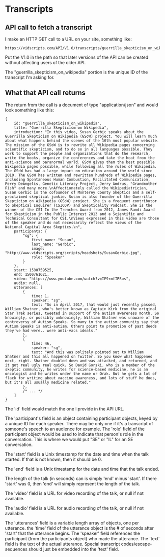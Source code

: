 
Transcripts  
===========

API call to fetch a transcript
--------------------------------

I make an HTTP GET call to a URL on your site, something like:

	https://vidscripts.com/API/V1.0/transcripts/guerrilla_skepticism_on_wikipedia

Put the V1.0 in the path so that later versions of the API can be created without 
affecting users of the older API.

The "guerrilla_skepticism_on_wikipedia" portion is the unique ID of the transcript I'm asking for.


What that API call returns
--------------------------

The return from the call is a document of type "application/json" and would look something like this:

	{
		id: "guerrilla_skepticism_on_wikipedia",
		title: "Guerrilla Skepticism on Wikipedia",
		introduction: "In this video, Susan Gerbic speaks about the Guerrilla Skepticism on Wikipedia (GSoW) project. You will learn much about what happens behind the scenes of the 10th most popular website. The mission of the GSoW is to rewrite all Wikipedia pages concerning scientific skepticism, and to do so in all languages possible. They work to support the people and organizations that do the research, write the books, organize the conferences and take the heat from the anti-science and paranormal world. GSoW gives them the best possible Wikipedia pages possible, while following all the rules of Wikipedia. The GSoW has had a large impact on education around the world since 2010. The GSoW has written and rewritten hundreds of Wikipedia pages, including Spontaneous Human Combustion, Facilitated Communication, Perry DeAngelis, Genetic Literacy Project, Jerry Andrus, "Grandmother Fish" and many more.\nAffectionately called the Wikipediatrician, Susan Gerbic is the cofounder of Monterey County Skeptics and a self-proclaimed skeptical junkie. Susan is also founder of the Guerrilla Skepticism on Wikipedia (GSoW) project. She is a frequent contributor to Skeptical Inquirer (CSICOP) and Skepticality Podcast. She is the winner of the CSI In the Trenches Award from 2012, James Randi Award for Skepticism in the Public Interest 2013 and a Scientific and Technical Consultant for CSI.\nViews expressed in this video are those of the speaker and do not necessarily reflect the views of the National Capital Area Skeptics.\n",
		participants: {
			"sg": {
				first_name: "Susan",
				last_name: "Gerbic",
				image: "http://www.vidscripts.org/scripts/headshots/SusanGerbic.jpg",
				role: "Speaker"
			}
		},
		start: 1500759525,
		end: 1500761621,
		video: "https://www.youtube.com/watch?v=IE9rmfIPSos",
		audio: null,
		utterances: [
			{
				time: 1,
				speaker: "sg",
				text: "So in April 2017, that would just recently passed, William Shatner, who's better known as Captain Kirk from the original Star Trek series, tweeted in support of the autism awareness month. So knowingly, or possibly unknowingly, William Shatner was unaware of the controversy of Autism Speaks. So many in the autism community say that Autism Speaks is anti-autism. Others point to promotion of past deeds they've had were.. were anti-vacs ideals."
			},
			{
				time: 46,
				speaker: "sg",
				text: "And this was politely pointed out to William Shatner and this all happened on Twitter. So you know what happened next, right. Shatner doubled down and was attacked, and returned, and it got real ugly real quick. So David Gorski, who is a member of the skeptic community, he writes for science-based medicine, he is an oncologist and he writes under the name or Orak. But he gets a lot of flack for writing about vaccine awareness, and lots of stuff he does, but it's all usually medicine related."
			},
			/* ... */
		]
	}

The 'id' field would match the one I provide in the API URL.

The 'participant's field is an object containing participant objects, keyed by a unique ID for each speaker.
There may be only one if it's a transcript of someone's speech to an audience for example.
The 'role' field of the participant object would be used to indicate that person's role in the conversation.
This is where we would put "SE" or "IL" for an SE conversation.

The 'start' field is a Unix timestamp for the date and time when the talk started. 
If that is not known, then it should be 0.

The 'end' field is a Unix timestamp for the date and time that the talk ended.

The length of the talk (in seconds) can is simply 'end' minus 'start'.
If there 'start' was 0, then 'end' will simply represent the length of the talk.

The 'video' field is a URL for video recording of the talk, or null if not available.

The 'audio' field is a URL for audio recording of the talk, or null if not available.

The 'utterances' field is a variable length array of objects, one per utterance.
the 'time' field of the utterance object is the # of seconds after 'start' that the
utterance begins.
The 'speaker' field references the participant (from the participants object) who made the utterance.
The 'text' field is the text of the actual utterance.
Special transcript codes/escape-sequences should just be embedded into the 'text' field.


